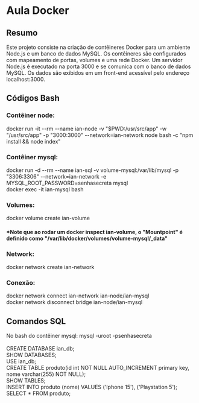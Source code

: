 # Aula Docker
## Resumo
Este projeto consiste na criação de contêineres Docker para um ambiente Node.js e um banco de dados MySQL. Os contêineres são configurados com mapeamento de portas, volumes e uma rede Docker. Um servidor Node.js é executado na porta 3000 e se comunica com o banco de dados MySQL. Os dados são exibidos em um front-end acessível pelo endereço localhost:3000.

## Códigos Bash
### Contêiner node: 
docker run -it --rm --name ian-node -v "$PWD:/usr/src/app" -w "/usr/src/app" -p "3000:3000" --network=ian-network node bash -c "npm install && node index"

### Contêiner mysql: 
docker run -d --rm --name ian-sql -v volume-mysql:/var/lib/mysql -p "3306:3306" --network=ian-network -e MYSQL_ROOT_PASSWORD=senhasecreta mysql <br>
docker exec -it ian-mysql bash

### Volumes: 
docker volume create ian-volume
#### *Note que ao rodar um docker inspect ian-volume, o "Mountpoint" é definido como "/var/lib/docker/volumes/volume-mysql/_data"

### Network: 
docker network create ian-network

### Conexão: 
docker network connect ian-network ian-node/ian-mysql <br>
docker network disconnect bridge ian-node/ian-mysql

## Comandos SQL

No bash do contêiner mysql: mysql -uroot -psenhasecreta <br><br>
CREATE DATABASE ian_db; <br>
SHOW DATABASES; <br>
USE ian_db; <br>
CREATE TABLE produto(id int NOT NULL AUTO_INCREMENT primary key, nome varchar(255) NOT NULL); <br>
SHOW TABLES; <br>
INSERT INTO produto (nome) VALUES ('Iphone 15'), ('Playstation 5'); <br>
SELECT * FROM produto; 


